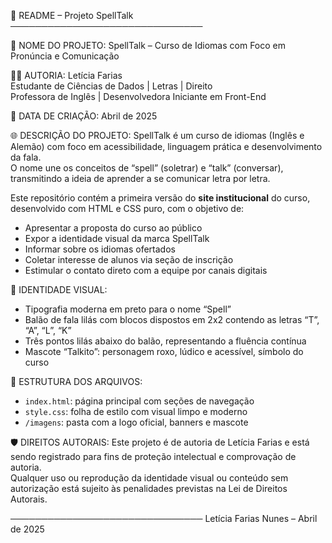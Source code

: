 📄 README – Projeto SpellTalk
───────────────────────────────

🔮 NOME DO PROJETO:
SpellTalk – Curso de Idiomas com Foco em Pronúncia e Comunicação

👩‍💻 AUTORIA:
Letícia Farias  
Estudante de Ciências de Dados | Letras | Direito  
Professora de Inglês | Desenvolvedora Iniciante em Front-End

📅 DATA DE CRIAÇÃO:
Abril de 2025

🌐 DESCRIÇÃO DO PROJETO:
SpellTalk é um curso de idiomas (Inglês e Alemão) com foco em acessibilidade, linguagem prática e desenvolvimento da fala.  
O nome une os conceitos de “spell” (soletrar) e “talk” (conversar), transmitindo a ideia de aprender a se comunicar letra por letra.

Este repositório contém a primeira versão do **site institucional** do curso, desenvolvido com HTML e CSS puro, com o objetivo de:
- Apresentar a proposta do curso ao público
- Expor a identidade visual da marca SpellTalk
- Informar sobre os idiomas ofertados
- Coletar interesse de alunos via seção de inscrição
- Estimular o contato direto com a equipe por canais digitais

🎨 IDENTIDADE VISUAL:
- Tipografia moderna em preto para o nome “Spell”
- Balão de fala lilás com blocos dispostos em 2x2 contendo as letras “T”, “A”, “L”, “K”
- Três pontos lilás abaixo do balão, representando a fluência contínua
- Mascote “Talkito”: personagem roxo, lúdico e acessível, símbolo do curso

📁 ESTRUTURA DOS ARQUIVOS:
- `index.html`: página principal com seções de navegação
- `style.css`: folha de estilo com visual limpo e moderno
- `/imagens`: pasta com a logo oficial, banners e mascote

🛡️ DIREITOS AUTORAIS:
Este projeto é de autoria de Letícia Farias e está sendo registrado para fins de proteção intelectual e comprovação de autoria.  
Qualquer uso ou reprodução da identidade visual ou conteúdo sem autorização está sujeito às penalidades previstas na Lei de Direitos Autorais.

───────────────────────────────
Letícia Farias Nunes – Abril de 2025
